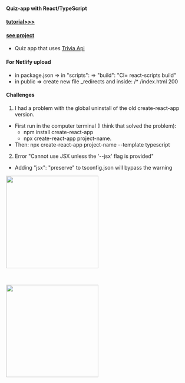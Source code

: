 #### Quiz-app with React/TypeScript

#### [tutorial>>>](https://www.youtube.com/watch?v=SdOtuCdTdq8&list=WL&index=47&t=1702s)

#### [see project]()

- Quiz app that uses [Trivia Api](https://opentdb.com/api_config.php)

#### For Netlify upload

- in package.json => in "scripts": => "build": "CI= react-scripts build"
- in public => create new file \_redirects and inside: /\* /index.html 200

#### Challenges

1. I had a problem with the global uninstall of the old create-react-app version.

- First run in the computer terminal (I think that solved the problem):
  - npm install create-react-app
  - npx create-react-app project-name.
- Then: npx create-react-app project-name --template typescript

2. Error "Cannot use JSX unless the '--jsx' flag is provided"

- Adding "jsx": "preserve" to tsconfig.json will bypass the warning

<p align-items: center>
    <img src='./readme-images/Screenshot-image_01.png' width='250'>
</p>
<br/>
<p align-items: center>
    <img src='./readme-images/Screenshot-image_02.png' width='250'>
</p>
<br/>
